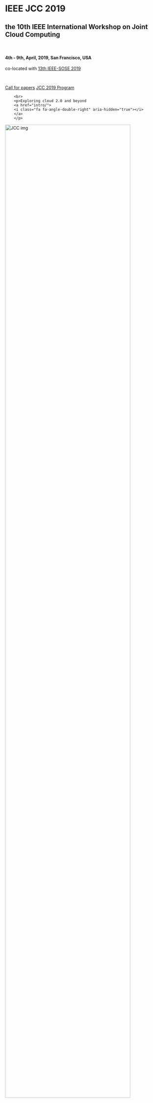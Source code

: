 <div class="jumbotron">
        <h1>IEEE JCC 2019</h1>
        <h2>the 10th IEEE International Workshop on Joint Cloud Computing </h1>
        <br>
        <h4> 4th - 9th, April, 2019, San Francisco, USA </h4>
        <p>co-located with <a href="http://sose-conference.net"> 13th IEEE-SOSE 2019</a></p>
        <br>
        <p> 
        <a class="btn btn-primary btn-lg" href="cfp/" role="button">
        <i class="fa fa-paper-plane" aria-hidden="true"></i>
        Call for papers</a>
        <a class="btn btn-default btn-lg"
        href="program/" role="button">
        <i class="fa fa-archive" aria-hidden="true"></i>
        JCC 2019 Program</a>  </p>

        <br>
        <p>Exploring cloud 2.0 and beyond 
        <a href="intro/">
        <i class="fa fa-angle-double-right" aria-hidden="true"></i>
        </a>
        </p>

</div>


<div class="container">
    <div class="row">
        <div class="col-md-4">
            <p  class="feature-link">
                <div class="feature-icon feature-icon-static">
                    <span class="fa-stack fa-3x">
                    <img src="img/jcc.png" height="90%" alt="JCC img">
                    </span>
                <h2 class="index-feature">What is JCC</h2>
                </div>
            </p>
            <p> 
            Joint Cloud Computing (JCC) is a recent key project funded by <a href="http://www.most.gov.cn">China’s
            Ministry of Science and Technology</a> as a part of the <b>National
            Key Program for Cloud Computing and Big Data</b>.  
            </p>
 
        </div>
 
        <div class="col-md-4">
            <p  class="feature-link">
                <div class="feature-icon feature-icon-static">
                    <span class="fa-stack fa-3x"><i class="fa fa-circle fa-stack-2x"></i><i class="fa fa-cloud fa-stack-1x fa-inverse"></i> </span>
                <h2 class="index-feature">JCC Basic Idea</h2>
                </div>
            </p>
            <p> 
            The concept of JCC is inspired by ideas from airline alliances and aims at empowering the
            <b>cooperation among various cloud vendors to provide
            cross-cloud services</b> via <b>software definition</b>.
            </p>
        </div>
        <div class="col-md-4">
            <p  class="feature-link">
                <div class="feature-icon feature-icon-static">
                    <span class="fa-stack fa-3x"><i class="fa fa-circle fa-stack-2x"></i><i class="fa fa-university fa-stack-1x fa-inverse"></i></span>
                </div>
                <h2 class="index-feature">JCC Project Team </h2>
            </p>
            <p> 
            ranging from top Chinese universitie to major cloud vendors such as <a
            href="https://www.aliyun.com">AliCloud</a>, <a
            href="https://www.ucloud.cn">UCloud</a>,
            <a href="http://www.ksyun.com">JinShanCloud</a>. 
            </p>
        </div>
    </div>
</div>


<br>

<div class="center-container">
    <div class="row">
        <a href="http://www.nudt.edu.cn">
        <div class="col-md-2">
            <p  class="feature-link">
                <div class="feature-icon feature-icon-static">
                    <span class="fa-stack fa-2x">
                    <img src="img/nudt.png" height="90%" alt="">
                    </span>
                <h5 class="index-feature">National University of Defense Technology</h5>
                </div>
            </p>
        </div>
        </a>
        <a href="http://www.tsinghua.edu.cn">
        <div class="col-md-2">
            <p  class="feature-link">
                <div class="feature-icon feature-icon-static">
                    <span class="fa-stack fa-2x">
                    <img src="img/tsu.png" height="90%" alt="">
                    </span>
                <h5 class="index-feature">Tsinghua University</h5>
                </div>
            </p>
        </div>
        </a>
        <a href="http://www.buaa.edu.cn">
        <div class="col-md-2">
            <p  class="feature-link">
                <div class="feature-icon feature-icon-static">
                    <span class="fa-stack fa-2x">
                    <img src="img/beihang.png" height="90%" alt="">
                    </span>
                <h5 class="index-feature">Beihang University</h5>
                </div>
            </p>
        </div>
        </a>
        <a href="http://www.sjtu.edu.cn">
        <div class="col-md-2">
            <p  class="feature-link">
                <div class="feature-icon feature-icon-static">
                    <span class="fa-stack fa-2x">
                    <img src="img/sjtu.png" height="90%" alt="">
                    </span>
                <h5 class="index-feature">Shaohai Jiao Tong University</h5>
                </div>
            </p>
        </div>
        </a>
        <a href="http://www.pku.edu.cn">
        <div class="col-md-2">
            <p  class="feature-link">
                <div class="feature-icon feature-icon-static">
                    <span class="fa-stack fa-2x">
                    <img src="img/pku.png" height="90%" alt="">
                    </span>
                <h5 class="index-feature">Peking University</h5>
                </div>
            </p>
        </div>
        </a>
        <a href="http://www.sysu.edu.cn">
        <div class="col-md-2">
            <p  class="feature-link">
                <div class="feature-icon feature-icon-static">
                    <span class="fa-stack fa-2x">
                    <img src="img/zhongshan.png" height="90%" alt="">
                    </span>
                <h5 class="index-feature">Sun Yat-sen University</h5>
                </div>
            </p>
        </div>
        </a>
    </div>
</div>

<div class="center-container">
    <div class="row">
        <div class="col-md-2">
            <p  class="feature-link">
                <div class="feature-icon feature-icon-static">
                <a href="http://www.iscas.cas.cn">
                    <img src="img/iscas.png" height="50" alt="">
                </a>
                </div>
            </p>
        </div>
        <div class="col-md-2">
            <p  class="feature-link">
                <div class="feature-icon feature-icon-static">
                <a href="https://www.aliyun.com">
                    <img src="img/aliyun.png" height="50" alt="">
                </a>
                </div>
            </p>
        </div>
        <div class="col-md-2">
            <p  class="feature-link">
                <div class="feature-icon feature-icon-static">
                <a href="https://www.ucloud.cn">
                    <img src="img/ucloud.png" height="50" alt="">
                </a>
                </div>
            </p>
        </div>
        <div class="col-md-2">
            <p  class="feature-link">
                <div class="feature-icon feature-icon-static">
                <a href="http://www.ksyun.com">
                    <img src="img/jinshan.png" height="50" alt="">
                </a>
                </div>
            </p>
        </div>
        <div class="col-md-2">
            <p  class="feature-link">
                <div class="feature-icon feature-icon-static">
                <a href="http://www.cert.org.cn">
                    <img src="img/cncert.png" height="50" alt="">
                </a>
                </div>
            </p>
        </div>
        <div class="col-md-2">
            <p  class="feature-link">
                <div class="feature-icon feature-icon-static">
                <a href="http://www.fnii.cn">
                    <img src="img/futurenet.png" height="50" alt="">
                </a>
                </div>
            </p>
        </div>
    </div>
</div>
 
